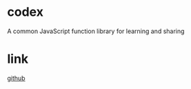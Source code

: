 # codex
A common JavaScript function library for learning and sharing
# link
[github](https://github.com/Elwin0204/codex)
